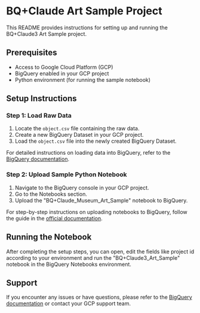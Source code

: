 # BQ+Claude Art Sample Project

This README provides instructions for setting up and running the BQ+Claude3 Art Sample project.

## Prerequisites

- Access to Google Cloud Platform (GCP)
- BigQuery enabled in your GCP project
- Python environment (for running the sample notebook)

## Setup Instructions

### Step 1: Load Raw Data

1. Locate the `object.csv` file containing the raw data.
2. Create a new BigQuery Dataset in your GCP project.
3. Load the `object.csv` file into the newly created BigQuery Dataset.

For detailed instructions on loading data into BigQuery, refer to the [BigQuery documentation](https://cloud.google.com/bigquery/docs/loading-data).

### Step 2: Upload Sample Python Notebook

1. Navigate to the BigQuery console in your GCP project.
2. Go to the Notebooks section.
3. Upload the "BQ+Claude_Museum_Art_Sample" notebook to BigQuery.

For step-by-step instructions on uploading notebooks to BigQuery, follow the guide in the [official documentation](https://cloud.google.com/bigquery/docs/create-notebooks#upload_notebooks).

## Running the Notebook

After completing the setup steps, you can open, edit the fields like project id according to your environment and run the "BQ+Claude3_Art_Sample" notebook in the BigQuery Notebooks environment.

## Support

If you encounter any issues or have questions, please refer to the [BigQuery documentation](https://cloud.google.com/bigquery/docs) or contact your GCP support team.

